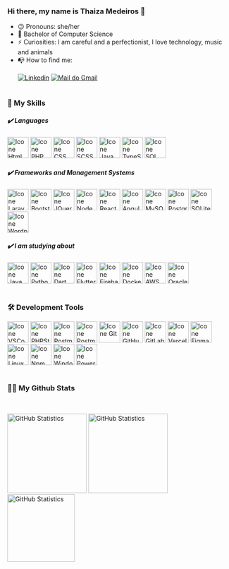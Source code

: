### Hi there, my name is Thaiza Medeiros :wave:

- :wink: Pronouns: she/her
- :brain: Bachelor of Computer Science
- :zap: Curiosities: I am careful and a perfectionist, I love technology, music and animals
- :mailbox_with_no_mail: How to find me: <br><br>
[<img alt="Linkedin" src="https://img.shields.io/badge/-linkedin-%230077B5?style=for-the-badge&logo=linkedin&logoColor=white"/>](https://www.linkedin.com/in/thaiza-medeiros-734aa9150/)
[<img alt="Mail do Gmail" src="https://img.shields.io/badge/mail-FFFFFF?style=for-the-badge&logo=gmail&logoColor=black"/>](mailto:thaizamedeirossw@gmail.com)

#

### :rocket: My Skills

##### :heavy_check_mark: Languages
<p align="left">
 <a href="https://developer.mozilla.org/pt-BR/docs/Web/HTML/" target="_blank"><img height="48px" width="48px" alt="Icone Html" src="https://skillicons.dev/icons?i=html"/></a>
 <a href="https://www.php.net/" target="_blank"><img height="48px" width="48px" alt="Icone PHP" src="https://skillicons.dev/icons?i=php"/></a>
 <a href="https://developer.mozilla.org/pt-BR/docs/Web/CSS/" target="_blank"><img height="48px" width="48px" alt="Icone CSS" src="https://skillicons.dev/icons?i=css"/></a>
 <a href="https://sass-lang.com/" target="_blank"><img height="48px" width="48px" alt="Icone SCSS" src="https://skillicons.dev/icons?i=scss"/></a>
 <a href="https://developer.mozilla.org/pt-BR/docs/Web/JavaScript/" target="_blank"><img height="48px" width="48px" alt="Icone Java Script" src="https://skillicons.dev/icons?i=js"/></a>
 <a href="https://www.typescriptlang.org/pt/" target="_blank"><img height="48px" width="48px" alt="Icone TypeScript" src="https://skillicons.dev/icons?i=ts"/></a>
 <a href="https://www.w3schools.com/sql/" target="_blank"><img height="48px" width="48px" alt="Icone SQL" src="https://i.postimg.cc/HWR1YRhd/servidor-sql.png"/></a>
</p>

##### :heavy_check_mark: Frameworks and Management Systems 
<p align="left">
 <a href="https://laravel.com/" target="_blank"><img height="48px" width="48px" alt="Icone Laravel" src="https://skillicons.dev/icons?i=laravel"/></a>
 <a href="https://getbootstrap.com/" target="_blank"><img height="48px" width="48px" alt="Icone Bootstrap" src="https://skillicons.dev/icons?i=bootstrap"/></a>
 <a href="https://jquery.com/" target="_blank"><img height="48px" width="48px" alt="Icone JQuery" src="https://skillicons.dev/icons?i=jquery"/></a>
 <a href="https://nodejs.org/" target="_blank"><img height="48px" width="48px" alt="Icone Node" src="https://skillicons.dev/icons?i=nodejs"/></a>
 <a href="https://react.dev/" target="_blank"><img height="48px" width="48px" alt="Icone React" src="https://skillicons.dev/icons?i=react"/></a>
 <a href="https://angular.io/" target="_blank"><img height="48px" width="48px" alt="Icone Angular" src="https://skillicons.dev/icons?i=angular"/></a>
 <a href="https://www.mysql.com/" target="_blank"><img height="48px" width="48px" alt="Icone MySQL" src="https://skillicons.dev/icons?i=mysql"/></a>
 <a href="https://www.postgresql.org/" target="_blank"><img height="48px" width="48px" alt="Icone PostgreSQL" src="https://skillicons.dev/icons?i=postgres"/></a>
 <a href="https://www.sqlite.org/" target="_blank"><img height="48px" width="48px" alt="Icone SQLite" src="https://skillicons.dev/icons?i=sqlite"/></a>
 <a href="https://wordpress.com/" target="_blank"><img height="48px" width="48px" alt="Icone Wordpress" src="https://skillicons.dev/icons?i=wordpress"/></a>
</p>

##### :heavy_check_mark: I am studying about 
<p align="left">
 <a href="https://www.java.com/" target="_blank"><img height="48px" width="48px" alt="Icone Java" src="https://skillicons.dev/icons?i=java"/></a>
 <a href="https://www.python.org/" target="_blank"><img height="48px" width="48px" alt="Icone Python" src="https://skillicons.dev/icons?i=python"/></a>
 <a href="https://dart.dev/" target="_blank"><img height="48px" width="48px" alt="Icone Dart" src="https://skillicons.dev/icons?i=dart"/></a>
 <a href="https://flutter.dev/" target="_blank"><img height="48px" width="48px" alt="Icone Flutter" src="https://skillicons.dev/icons?i=flutter"/></a>
 <a href="https://firebase.google.com/" target="_blank"><img height="48px" width="48px" alt="Icone Firebase" src="https://skillicons.dev/icons?i=firebase"/></a>
 <a href="https://www.docker.com/" target="_blank"><img height="48px" width="48px" alt="Icone Docker" src="https://skillicons.dev/icons?i=docker"/></a>
 <a href="https://aws.amazon.com/" target="_blank"><img height="48px" width="48px" alt="Icone AWS" src="https://skillicons.dev/icons?i=aws"/></a>
 <a href="https://www.oracle.com/" target="_blank"><img height="48px" width="48px" alt="Icone Oracle" src="https://skillicons.dev/icons?i=oracle"/></a>
</p>

#

### :hammer_and_wrench: Development Tools

<p align="left">
 <a href="https://code.visualstudio.com/" target="_blank"><img height="48px" width="48px" alt="Icone VSCode" src="https://skillicons.dev/icons?i=vscode"/></a>
 <a href="https://www.jetbrains.com/pt-br/phpstorm/" target="_blank"><img height="48px" width="48px" alt="Icone PHPStorm" src="https://i.postimg.cc/GptH06fG/Php-Storm-Icon.png"/></a>
 <a href="https://www.postman.com/" target="_blank"><img height="48px" width="48px" alt="Icone Postman" src="https://skillicons.dev/icons?i=postman"/></a>
 <a href="https://insomnia.rest/" target="_blank"><img height="48px" width="48px" alt="Icone Postman" src="https://i.postimg.cc/MHch4m7T/insomnia.png"/></a>
 <a href="https://git-scm.com/" target="_blank"><img height="48px" width="48px" alt="Icone Git" src="https://skillicons.dev/icons?i=git"/></a>
 <a href="https://github.com/" target="_blank"><img height="48px" width="48px" alt="Icone GitHub" src="https://skillicons.dev/icons?i=github"/></a>
 <a href="https://gitlab.com/" target="_blank"><img height="48px" width="48px" alt="Icone GitLab" src="https://skillicons.dev/icons?i=gitlab"/></a>
 <a href="https://vercel.com/" target="_blank"><img height="48px" width="48px" alt="Icone Vercel" src="https://skillicons.dev/icons?i=vercel"/></a>
 <a href="https://www.figma.com/" target="_blank"><img height="48px" width="48px" alt="Icone Figma" src="https://skillicons.dev/icons?i=figma"/></a>
 <a href="https://www.linux.org/" target="_blank"><img height="48px" width="48px" alt="Icone Linux" src="https://skillicons.dev/icons?i=linux"/></a>
 <a href="https://www.npmjs.com/" target="_blank"><img height="48px" width="48px" alt="Icone Npm" src="https://i.postimg.cc/L8k9jKJ2/Group.png"/></a>
 <a href="https://www.microsoft.com/pt-br/windows" target="_blank"><img height="48px" width="48px" alt="Icone Windows" src="https://i.postimg.cc/nrfRD5Sg/windows-icon-png-5802.png"/></a>
 <a href="https://learn.microsoft.com/pt-br/powershell/" target="_blank"><img height="48px" width="48px" alt="Icone Powershell" src="https://skillicons.dev/icons?i=powershell"/></a>
</p>

#

### :woman_technologist: My Github Stats

<br>

[<img height="180px" alt="GitHub Statistics" src="https://github-readme-stats.vercel.app/api/top-langs/?username=ThaiMedeiros&layout=compact&langs_count=7&theme=radical"/>](https://github.com/)
[<img height="180px" alt="GitHub Statistics" src="https://github-readme-stats.vercel.app/api/?username=ThaiMedeiros&show_icons=true&theme=radical"/>](https://github.com/)
[<img height="153px" alt="GitHub Statistics" src="http://github-readme-streak-stats.herokuapp.com/?user=ThaiMedeiros&amp;theme=radical"/>](https://github.com/)
